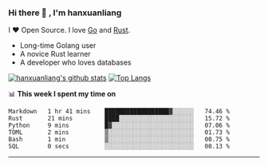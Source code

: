 ### Hi there 👋 , I'm hanxuanliang

<!--
**hanxuanliang/hanxuanliang** is a ✨ _special_ ✨ repository because its `README.md` (this file) appears on your GitHub profile.

Here are some ideas to get you started:

- 🔭 I’m currently working on ...
- 🌱 I’m currently learning ...
- 👯 I’m looking to collaborate on ...
- 🤔 I’m looking for help with ...
- 💬 Ask me about ...
- 📫 How to reach me: ...
- 😄 Pronouns: ...
- ⚡ Fun fact: ...
-->
I ❤ Open Source. I love [Go](https://golang.org) and [Rust](https://www.rust-lang.org/zh-CN/).

* Long-time Golang user
* A novice Rust learner
* A developer who loves databases

[![hanxuanliang's github stats](https://github-readme-stats.vercel.app/api/top-langs/?username=hanxuanliang&hide=html)](https://github.com/anuraghazra/github-readme-stats)
[![Top Langs](https://github-readme-stats.vercel.app/api?username=hanxuanliang&show_icons=true&count_private=true&line_height=40)](https://github.com/anuraghazra/github-readme-stats)

📊 **This week I spent my time on**
<!--START_SECTION:waka-->

```text
Markdown   1 hr 41 mins    ██████████████████▓░░░░░░   74.46 %
Rust       21 mins         ████░░░░░░░░░░░░░░░░░░░░░   15.72 %
Python     9 mins          █▓░░░░░░░░░░░░░░░░░░░░░░░   07.06 %
TOML       2 mins          ▒░░░░░░░░░░░░░░░░░░░░░░░░   01.73 %
Bash       1 min           ▒░░░░░░░░░░░░░░░░░░░░░░░░   00.75 %
SQL        0 secs          ░░░░░░░░░░░░░░░░░░░░░░░░░   00.13 %
```

<!--END_SECTION:waka-->

***
